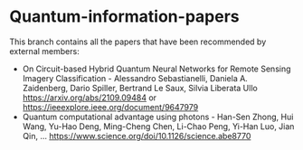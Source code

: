 # Quantum-information-papers

This branch contains all the papers that have been recommended by external members:

- On Circuit-based Hybrid Quantum Neural Networks for Remote Sensing Imagery Classification - Alessandro Sebastianelli, Daniela A. Zaidenberg, Dario Spiller, Bertrand Le Saux, Silvia Liberata Ullo 
https://arxiv.org/abs/2109.09484 or https://ieeexplore.ieee.org/document/9647979
- Quantum computational advantage using photons - Han-Sen Zhong, Hui Wang, Yu-Hao Deng, Ming-Cheng Chen, Li-Chao Peng, Yi-Han Luo, Jian Qin, ... 
https://www.science.org/doi/10.1126/science.abe8770

